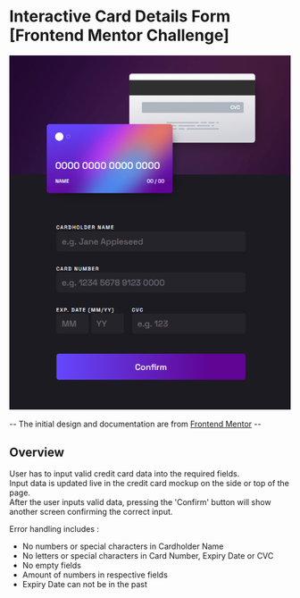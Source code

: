 # Interactive Card Details Form [Frontend Mentor Challenge]

![Design preview for the Interactive card details form coding challenge](./src/assets/images/thumbnail/thmbn%20_%20form.png )


 -- The initial design and documentation are from [Frontend Mentor](https://www.frontendmentor.io) --


## Overview

User has to input valid credit card data into the required fields. <br>
Input data is updated live in the credit card mockup on the side or top of the page. <br>
After the user inputs valid data, pressing the 'Confirm' button will show another screen confirming the correct input. 

Error handling includes : 
  -  No numbers or special characters in Cardholder Name
  - No letters or special characters in Card Number, Expiry Date or CVC
  - No empty fields
  - Amount of numbers in respective fields
  - Expiry Date can not be in the past

